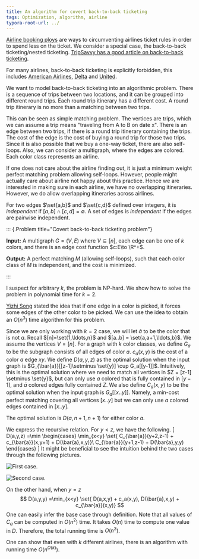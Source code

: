```yaml
---
title: An algorithm for covert back-to-back ticketing
tags: Optimization, algorithm, airline
typora-root-url: ../
---
```



[Airline booking ploys](https://en.wikipedia.org/wiki/Airline_booking_ploys) are ways to circumventing airlines ticket rules in order to spend less on the ticket. We consider a special case, the back-to-back ticketing/nested ticketing. [TripSavvy has a good article on back-to-back ticketing](https://www.tripsavvy.com/back-to-back-ticketing-468287). 

For many airlines, back-to-back ticketing is explicitly forbidden, this includes [American Airlines](https://www.aa.com/i18n/customer-service/support/conditions-of-carriage.jsp?anchorEvent=false&from=footer?#ticketvalidity), [Delta](https://www.delta.com/us/en/booking-information/fare-classes-and-tickets/ticket-rules-restrictions) and [United](https://www.united.com/ual/en/us/fly/contract-of-carriage.html).

We want to model back-to-back ticketing into an algorithmic problem. There is a sequence of trips between two locations, and it can be grouped into different round trips. Each round trip itinerary has a different cost. A round trip itinerary is no more than a matching between two trips. 

This can be seen as simple matching problem. The vertices are trips, which we can assume a trip means "traveling from A to B on date x". There is an edge between two trips, if there is a round trip itinerary containing the trips. The cost of the edge is the cost of buying a round trip for those two trips. Since it is also possible that we buy a one-way ticket, there are also self-loops. Also, we can consider a multigraph, where the edges are colored. Each color class represents an airline.

If one does not care about the airline finding out, it is just a minimum weight perfect matching problem allowing self-loops. However, people might actually care about airline not happy about this practice. Hence we are interested in making sure in each airline, we have no overlapping itineraries. However, we do allow overlapping itineraries across airlines. 

For two edges $\set{a,b}$ and $\set{c,d}$ defined over integers, it is _independent_ if $[a,b]\cap [c,d]= \emptyset$. A set of edges is _independent_ if the edges are pairwise independent.

::: {.Problem title="Covert back-to-back ticketing problem"}

**Input:** A multigraph $G=(V,E)$ where $V\subseteq [n]$, each edge can be one of $k$ colors, and there is an edge cost function $c:E\to \R^+$. 
    
**Output:** A perfect matching $M$ (allowing self-loops), such that each color class of $M$ is independent, and the cost is minimized. 

:::

I suspect for arbitrary $k$, the problem is NP-hard. We show how to solve the problem in polynomial time for $k=2$. 

[Yizhi Song](https://yizhis.github.io/) stated the idea that if one edge in a color is picked, it forces some edges of the other color to be picked. We can use the idea to obtain an $O(n^3)$ time algorithm for this problem.

Since we are only working with $k=2$ case, we will let $\bar{a}$ to be the color that is not $a$. Recall $[n]=\set{1,\ldots,n}$ and $[a..b] = \set{a,a+1,\ldots,b}$. We assume the vertices $V=[n]$. For a graph with $k$ color classes, we define $G_a$ to be the subgraph consists of all edges of color $a$. $c_a(x,y)$ is the cost of a color $a$ edge $xy$. We define $D(a,y,z)$ as the optimal solution when the input graph is $G_{\bar{a}}[[z-1]\setminus \set{y}] \cup G_a[[y-1]]$. Intuitively, this is the optimal solution where we need to match all vertices in $Z = [z-1] \setminus \set{y}$, but can only use $a$ colored that is fully contained in $[y-1]$, and $\bar{a}$ colored edges fully contained $Z$. We also define $C_{a}(x,y)$ to be the optimal solution when the input graph is $G_a[[x..y]]$. Namely, a min-cost perfect matching covering all vertices $[x..y]$ but we can only use $a$ colored edges contained in $[x..y]$.

The optimal solution is $D(a,n+1,n+1)$ for either color $a$.

We express the recursive relation. For $y<z$, we have the following.
\[
D(a,y,z) =\min \begin{cases}
\min_{x<y} \set{ C_{\bar{a}}(y+2,z-1) + c_{\bar{a}}(x,y+1) + D(\bar{a},x,y)}\\
C_{\bar{a}}(y+1,z-1) + D(\bar{a},y,y)
\end{cases}
\]
It might be beneficial to see the intuition behind the two cases through the following pictures.

![First case.](/files/ticketing_case1.png)

![Second case.](/files/ticketing_case2.png)

On the other hand, when $y=z$
$$
D(a,y,y) =\min_{x<y} \set{
D(a,x,y) + c_a(x,y),
D(\bar{a},x,y) + c_{\bar{a}}(x,y)}
$$
One can easily infer the base case through definition. Note that all values of $C_a$ can be computed in $O(n^2)$ time. It takes $O(n)$ time to compute one value in $D$. Therefore, the total running time is $O(n^3)$.

One can show that even with $k$ different airlines, there is an algorithm with running time $O(n^{O(k)})$.